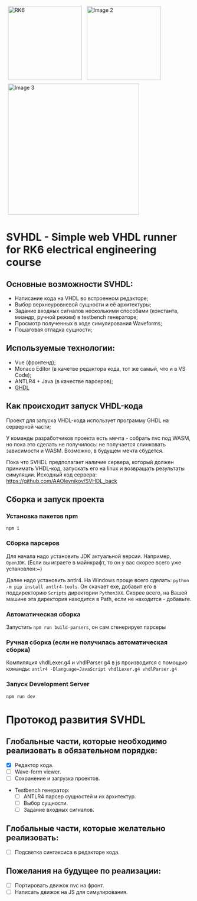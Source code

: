 <div>
    <img src="https://github.com/AAOleynikov/MVHDL/assets/157613831/19e7d8c5-7ebb-46ea-9561-be825d3d8943" alt="RK6" width="200" style="display:inline-block; margin: 5px;">
    <img src="https://github.com/user-attachments/assets/4ed0606c-ab9b-41ca-9151-772399b2e51d" alt="Image 2" width="200" style="display:inline-block; margin: 5px;">
    <img src="https://github.com/user-attachments/assets/dd397784-c4b8-41d7-855c-de774b87fd15" alt="Image 3" width="355" style="display:inline-block; margin: 5px;">
</div>

# SVHDL - Simple web VHDL runner for RK6 electrical engineering course

## Основные возможности SVHDL:

* Написание кода на VHDL во встроенном редакторе;
* Выбор верхнеуровневой сущности и её архитектуры;
* Задание входных сигналов несколькими способами (константа, миандр, ручной режим) в testbench генераторе;
* Просмотр полученных в ходе симулирования Waveforms;
* Пошаговая отладка сущности;

## Используемые технологии:

- Vue (фронтенд);
- Monaco Editor (в качетве редактора кода, тот же самый, что и в VS Code);
- ANTLR4 + Java (в качестве парсеров);
- [GHDL](https://github.com/ghdl/ghdl.git)

## Как происходит запуск VHDL-кода

Проект для запуска VHDL-кода использует программу GHDL на серверной части;

У команды разработчиков проекта есть мечта - собрать nvc под WASM, но пока это сделать не получилось: не получается слинковать зависимости и WASM. Возможно, в будущем мечта сбудется.

Пока что SVHDL предполагает наличие сервера, который должен принимать VHDL-код, запускать его на linux и возвращать результаты симуляции. Исходный код сервера: https://github.com/AAOleynikov/SVHDL_back

## Сборка и запуск проекта

### Установка пакетов npm

`npm i`

### Сборка парсеров

Для начала надо установить JDK актуальной версии. Например, `OpenJDK`.
(Если вы играете в майнкрафт, то он у вас скорее всего уже установлен:~)

Далее надо установить antlr4. На Windows проще всего сделать:
`python -m pip install antlr4-tools`.
Он скачает exe, добавит его в поддиректорию `Scripts` директории `Python3XX`. Скорее всего, на Вашей машине эта директория находится в Path, если не находится - добавьте.

### Автоматическая сборка

Запустить `npm run build-parsers`, он сам сгенерирует парсеры

### Ручная сборка (если не получилась автоматическая сборка)

Компиляция vhdlLexer.g4 и vhdlParser.g4 в js производится с помощью команды:
`antlr4 -Dlanguage=JavaScript vhdlLexer.g4 vhdlParser.g4`

### Запуск Development Server

`npm run dev`

# Протокод развития SVHDL

## Глобальные части, которые необходимо реализовать в обязательном порядке:
    
- [x] Редактор кода.
- [ ] Wave-form viewer.
- [ ] Сохранение и загрузка проектов.
- Testbench генератор:
	- [ ] ANTLR4 парсер сущностей и их архитектур.
	- [ ] Выбор сущности.
	- [ ] Задание входных сигналов.

## Глобальные части, которые желательно реализовать:
- [ ] Подсветка синтаксиса в редакторе кода.

## Пожелания на будущее по реализации:
- [ ] Портировать движок nvc на фронт.
- [ ] Написать движок на JS для симулирования.
